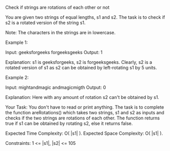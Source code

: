 Check if strings are rotations of each other or not

You are given two strings of equal lengths, s1 and s2. The task is to check if s2 is a rotated version of the string s1.

Note: The characters in the strings are in lowercase.

Example 1:

Input:
geeksforgeeks
forgeeksgeeks
Output: 
1

Explanation: s1 is geeksforgeeks, s2 is
forgeeksgeeks. Clearly, s2 is a rotated
version of s1 as s2 can be obtained by
left-rotating s1 by 5 units.


Example 2:

Input:
mightandmagic
andmagicmigth
Output: 
0

Explanation: Here with any amount of
rotation s2 can't be obtained by s1.


Your Task:
You don't have to read or print anything. The task is to complete the function areRotations() which takes two strings, s1 and s2 as inputs and checks if the two strings are rotations of each other. The function returns true if s1 can be obtained by rotating s2, else it returns false.

Expected Time Complexity: O( |s1| ).
Expected Space Complexity: O( |s1| ).

Constraints:
1 <= |s1|, |s2| <= 105

